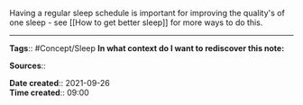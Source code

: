 Having a regular sleep schedule is important for improving the quality's of one sleep - see [[How to get better sleep]] for more ways to do this.



---
**Tags**:: #Concept/Sleep 
**In what context do I want to rediscover this note:**

**Sources**::

**Date created**:: 2021-09-26  
**Time created**:: 09:00